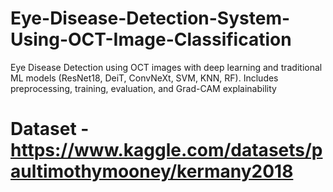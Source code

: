 # Eye-Disease-Detection-System-Using-OCT-Image-Classification
Eye Disease Detection using OCT images with deep learning and traditional ML models (ResNet18, DeiT, ConvNeXt, SVM, KNN, RF). Includes preprocessing, training, evaluation, and Grad-CAM explainability


# Dataset - https://www.kaggle.com/datasets/paultimothymooney/kermany2018
